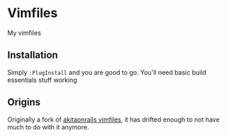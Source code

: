 Vimfiles
========

My vimfiles

Installation
------------

Simply `:PlugInstall` and you are good to go. You'll need basic build
essentials stuff working

Origins
-------

Originally a fork of [akitaonrails
vimfiles](https://github.com/akitaonrails/vimfiles), it has drifted enough to
not have much to do with it anymore.

